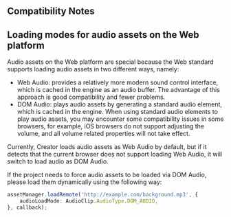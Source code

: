 ## Compatibility Notes

## Loading modes for audio assets on the Web platform

Audio assets on the Web platform are special because the Web standard supports loading audio assets in two different ways, namely:
- Web Audio: provides a relatively more modern sound control interface, which is cached in the engine as an audio buffer. The advantage of this approach is good compatibility and fewer problems.
- DOM Audio: plays audio assets by generating a standard audio element, which is cached in the engine. When using standard audio elements to play audio assets, you may encounter some compatibility issues in some browsers, for example, iOS browsers do not support adjusting the volume, and all volume related properties will not take effect.

Currently, Creator loads audio assets as Web Audio by default, but if it detects that the current browser does not support loading Web Audio, it will switch to load audio as DOM Audio.

If the project needs to force audio assets to be loaded via DOM Audio, please load them dynamically using the following way:

```typescript
assetManager.loadRemote('http://example.com/background.mp3', {
    audioLoadMode: AudioClip.AudioType.DOM_AUDIO,
}, callback);
```
